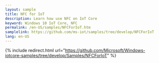 ```yaml
---
layout: sample
title: NFC for IoT
description: Learn how use NFC on IoT Core
keyword: Windows 10 IoT Core, NFC
permalink: /en-US/samples/NFCForIoT.htm
samplelink: https://github.com/ms-iot/samples/tree/develop/NFCForIoT
lang: en-US
---
```

{% include redirect.html url="https://github.com/Microsoft/Windows-iotcore-samples/tree/develop/Samples/NFCForIoT" %}
